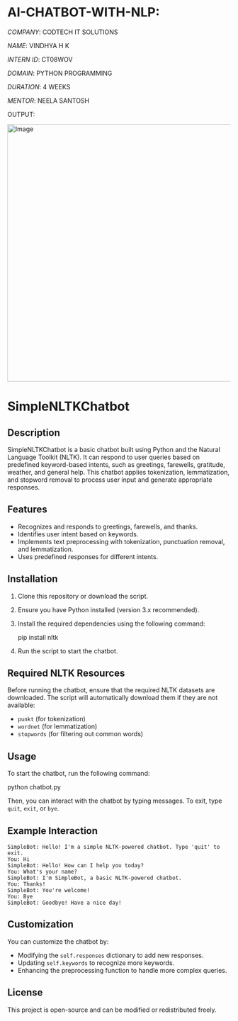 # AI-CHATBOT-WITH-NLP:

*COMPANY*: CODTECH IT SOLUTIONS

*NAME*: VINDHYA H K

*INTERN ID*: CT08WOV

*DOMAIN*: PYTHON PROGRAMMING

*DURATION*: 4 WEEKS

*MENTOR*: NEELA SANTOSH

OUTPUT:

<img width="581" alt="Image" src="https://github.com/user-attachments/assets/e648a3da-3925-47f9-a78e-84f72f9a07b3" />


# SimpleNLTKChatbot

## Description
SimpleNLTKChatbot is a basic chatbot built using Python and the Natural Language Toolkit (NLTK). It can respond to user queries based on predefined keyword-based intents, such as greetings, farewells, gratitude, weather, and general help. This chatbot applies tokenization, lemmatization, and stopword removal to process user input and generate appropriate responses.

## Features
- Recognizes and responds to greetings, farewells, and thanks.
- Identifies user intent based on keywords.
- Implements text preprocessing with tokenization, punctuation removal, and lemmatization.
- Uses predefined responses for different intents.

## Installation
1. Clone this repository or download the script.
2. Ensure you have Python installed (version 3.x recommended).
3. Install the required dependencies using the following command:
  
   pip install nltk
  
4. Run the script to start the chatbot.

## Required NLTK Resources
Before running the chatbot, ensure that the required NLTK datasets are downloaded. The script will automatically download them if they are not available:
- `punkt` (for tokenization)
- `wordnet` (for lemmatization)
- `stopwords` (for filtering out common words)

## Usage
To start the chatbot, run the following command:

python chatbot.py

Then, you can interact with the chatbot by typing messages. To exit, type `quit`, `exit`, or `bye`.

## Example Interaction
```
SimpleBot: Hello! I'm a simple NLTK-powered chatbot. Type 'quit' to exit.
You: Hi
SimpleBot: Hello! How can I help you today?
You: What's your name?
SimpleBot: I'm SimpleBot, a basic NLTK-powered chatbot.
You: Thanks!
SimpleBot: You're welcome!
You: Bye
SimpleBot: Goodbye! Have a nice day!
```

## Customization
You can customize the chatbot by:
- Modifying the `self.responses` dictionary to add new responses.
- Updating `self.keywords` to recognize more keywords.
- Enhancing the preprocessing function to handle more complex queries.

## License
This project is open-source and can be modified or redistributed freely.


